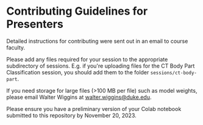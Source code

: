 # Contributing Guidelines for Presenters
Detailed instructions for contributing were sent out in an email to course faculty.

Please add any files required for your session to the appropriate subdirectory of sessions. E.g. if you're uploading files for the CT Body Part Classification session, you should add them to the folder `sessions/ct-body-part`.

If you need storage for large files (>100 MB per file) such as model weights, please email Walter Wiggins at [walter.wiggins@duke.edu](mailto:walter.wiggins@duke.edu).

Please ensure you have a preliminary version of your Colab notebook submitted to this repository by November 20, 2023.
